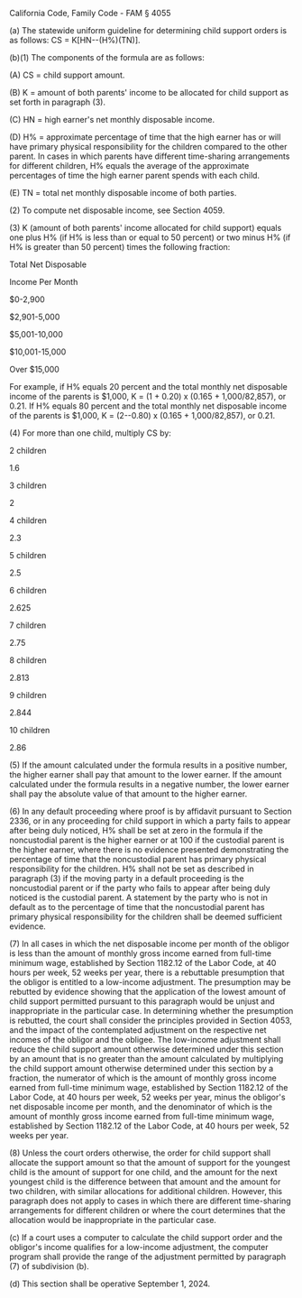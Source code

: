 California Code, Family Code - FAM § 4055

(a) The statewide uniform guideline for determining child support orders is as follows: CS = K[HN--(H%)(TN)].

(b)(1) The components of the formula are as follows:

(A) CS = child support amount.

(B) K = amount of both parents' income to be allocated for child support as set forth in paragraph (3).

(C) HN = high earner's net monthly disposable income.

(D) H% = approximate percentage of time that the high earner has or will have primary physical responsibility for the children compared to the other parent. In cases in which parents have different time-sharing arrangements for different children, H% equals the average of the approximate percentages of time the high earner parent spends with each child.

(E) TN = total net monthly disposable income of both parties.

(2) To compute net disposable income, see Section 4059.

(3) K (amount of both parents' income allocated for child support) equals one plus H% (if H% is less than or equal to 50 percent) or two minus H% (if H% is greater than 50 percent) times the following fraction:

Total Net Disposable

Income Per Month

$0-2,900

$2,901-5,000

$5,001-10,000

$10,001-15,000

Over $15,000

For example, if H% equals 20 percent and the total monthly net disposable income of the parents is $1,000, K = (1 + 0.20) x (0.165 + 1,000/82,857), or 0.21. If H% equals 80 percent and the total monthly net disposable income of the parents is $1,000, K = (2--0.80) x (0.165 + 1,000/82,857), or 0.21.

(4) For more than one child, multiply CS by:

2 children

1.6

3 children

2

4 children

2.3

5 children

2.5

6 children

2.625

7 children

2.75

8 children

2.813

9 children

2.844

10 children

2.86

(5) If the amount calculated under the formula results in a positive number, the higher earner shall pay that amount to the lower earner. If the amount calculated under the formula results in a negative number, the lower earner shall pay the absolute value of that amount to the higher earner.

(6) In any default proceeding where proof is by affidavit pursuant to Section 2336, or in any proceeding for child support in which a party fails to appear after being duly noticed, H% shall be set at zero in the formula if the noncustodial parent is the higher earner or at 100 if the custodial parent is the higher earner, where there is no evidence presented demonstrating the percentage of time that the noncustodial parent has primary physical responsibility for the children. H% shall not be set as described in paragraph (3) if the moving party in a default proceeding is the noncustodial parent or if the party who fails to appear after being duly noticed is the custodial parent. A statement by the party who is not in default as to the percentage of time that the noncustodial parent has primary physical responsibility for the children shall be deemed sufficient evidence.

(7) In all cases in which the net disposable income per month of the obligor is less than the amount of monthly gross income earned from full-time minimum wage, established by Section 1182.12 of the Labor Code, at 40 hours per week, 52 weeks per year, there is a rebuttable presumption that the obligor is entitled to a low-income adjustment. The presumption may be rebutted by evidence showing that the application of the lowest amount of child support permitted pursuant to this paragraph would be unjust and inappropriate in the particular case. In determining whether the presumption is rebutted, the court shall consider the principles provided in Section 4053, and the impact of the contemplated adjustment on the respective net incomes of the obligor and the obligee. The low-income adjustment shall reduce the child support amount otherwise determined under this section by an amount that is no greater than the amount calculated by multiplying the child support amount otherwise determined under this section by a fraction, the numerator of which is the amount of monthly gross income earned from full-time minimum wage, established by Section 1182.12 of the Labor Code, at 40 hours per week, 52 weeks per year, minus the obligor's net disposable income per month, and the denominator of which is the amount of monthly gross income earned from full-time minimum wage, established by Section 1182.12 of the Labor Code, at 40 hours per week, 52 weeks per year.

(8) Unless the court orders otherwise, the order for child support shall allocate the support amount so that the amount of support for the youngest child is the amount of support for one child, and the amount for the next youngest child is the difference between that amount and the amount for two children, with similar allocations for additional children. However, this paragraph does not apply to cases in which there are different time-sharing arrangements for different children or where the court determines that the allocation would be inappropriate in the particular case.

(c) If a court uses a computer to calculate the child support order and the obligor's income qualifies for a low-income adjustment, the computer program shall provide the range of the adjustment permitted by paragraph (7) of subdivision (b).

(d) This section shall be operative September 1, 2024.